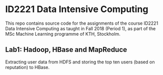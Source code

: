 # ID2221 Data Intensive Computing

This repo contains source code for the assignments of the course ID2221 Data Intensive Computing as taught in Fall 2018 (Period 1), as part of the MSc Machine Learning programme of KTH, Stockholm.  

## Lab1: Hadoop, HBase and MapReduce

Extracting user data from HDFS and storing the top ten users (based on reputation) to HBase. 